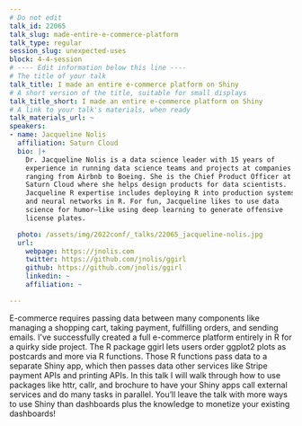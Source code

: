 ```yaml
---
# Do not edit
talk_id: 22065
talk_slug: made-entire-e-commerce-platform
talk_type: regular
session_slug: unexpected-uses
block: 4-4-session
# ---- Edit information below this line ----
# The title of your talk
talk_title: I made an entire e-commerce platform on Shiny
# A short version of the title, suitable for small displays
talk_title_short: I made an entire e-commerce platform on Shiny
# A link to your talk's materials, when ready
talk_materials_url: ~
speakers:
- name: Jacqueline Nolis
  affiliation: Saturn Cloud
  bio: |+
    Dr. Jacqueline Nolis is a data science leader with 15 years of
    experience in running data science teams and projects at companies
    ranging from Airbnb to Boeing. She is the Chief Product Officer at
    Saturn Cloud where she helps design products for data scientists.
    Jacqueline R expertise includes deploying R into production systems
    and neural networks in R. For fun, Jacqueline likes to use data
    science for humor—like using deep learning to generate offensive
    license plates.

  photo: /assets/img/2022conf/_talks/22065_jacqueline-nolis.jpg
  url:
    webpage: https://jnolis.com
    twitter: https://github.com/jnolis/ggirl
    github: https://github.com/jnolis/ggirl
    linkedin: ~
    affiliation: ~

---
```


<!-- ABSTRACT ----
Please write abstract below. You may use simple markdown (links, code style, bold, italics)
-->

E-commerce requires passing data between many components like managing a
shopping cart, taking payment, fulfilling orders, and sending emails. I've
successfully created a full e-commerce platform entirely in R for a quirky side
project. The R package ggirl lets users order ggplot2 plots as postcards and
more via R functions. Those R functions pass data to a separate Shiny app, which
then passes data other services like Stripe payment APIs and printing APIs. In
this talk I will walk through how to use packages like httr, callr, and brochure
to have your Shiny apps call external services and do many tasks in parallel.
You’ll leave the talk with more ways to use Shiny than dashboards plus the
knowledge to monetize your existing dashboards!
